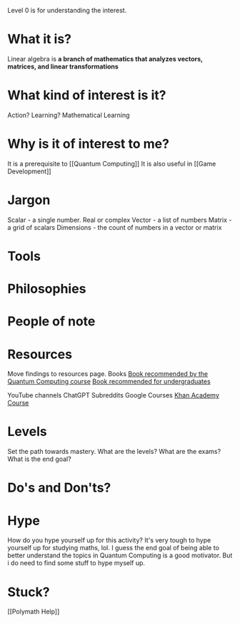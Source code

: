 Level 0 is for understanding the interest.

# What it is?
Linear algebra is **a branch of mathematics that analyzes vectors, matrices, and linear transformations**


# What kind of interest is it?
Action? Learning? 
Mathematical Learning 

# Why is it of interest to me?
It is a prerequisite to [[Quantum Computing]]
It is also useful in [[Game Development]]


# Jargon
Scalar - a single number. Real or complex 
Vector - a list of numbers
Matrix - a grid of scalars
Dimensions - the count of numbers in a vector or matrix 

# Tools


# Philosophies 


# People of note


# Resources 
Move findings to resources page. 
Books
[Book recommended by the Quantum Computing course](https://www.pearson.com/en-us/subject-catalog/p/linear-algebra/P200000006185/9780137515424)
[Book recommended for undergraduates](https://link.springer.com/book/10.1007/978-3-319-11080-6)

YouTube channels 
ChatGPT
Subreddits
Google
Courses 
[Khan Academy Course](https://www.khanacademy.org/math/linear-algebra)


# Levels
Set the path towards mastery. 
What are the levels? 
What are the exams? 
What is the end goal?


# Do's and Don'ts?


# Hype
How do you hype yourself up for this activity?
It's very tough to hype yourself up for studying maths, lol. I guess the end goal of being able to better understand the topics in Quantum Computing is a good motivator. But i do need to find some stuff to hype myself up.



# Stuck?
[[Polymath Help]]


